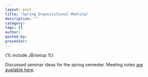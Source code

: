 ```yaml
---
layout: post
title: "Spring Organizational Meeting"
description: ""
category: 
tags: []
author: 
posted_by: 
presenter: 
---
```

{% include JB/setup %}

Discussed seminar ideas for the spring semester.  Meeting notes [are available here](http://vision.sista.arizona.edu/ksimek/research/2014/01/17/work-log/).


